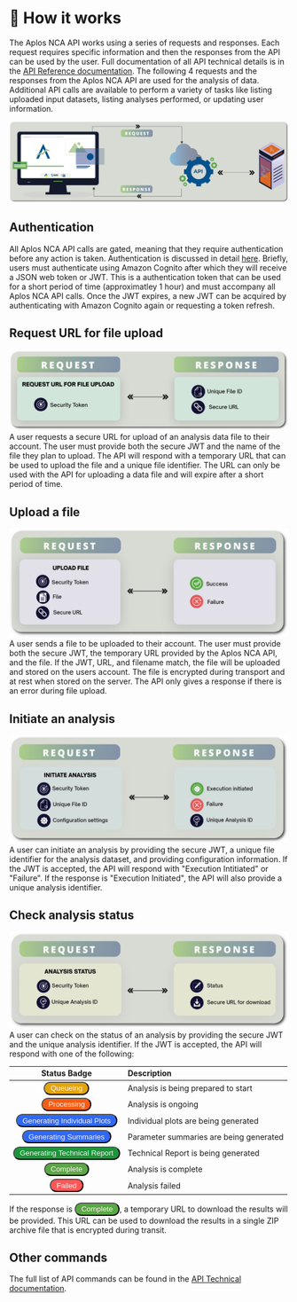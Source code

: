 # 📎 How it works
The Aplos NCA API works using a series of requests and responses. Each request requires specific information and then the responses from the API can be used by the user. Full documentation of all API technical details is in the [API Reference documentation](/docs/api/). The following 4 requests and the responses from the Aplos NCA API are used for the analysis of data. Additional API calls are available to perform a variety of tasks like listing uploaded input datasets, listing analyses performed, or updating user information. 

![How Aplos NCA API Works](./images/API-Graphic3.png "Aplos NCA API")

## Authentication
All Aplos NCA API calls are gated, meaning that they require authentication before any action is taken. Authentication is discussed in detail [here](./security). Briefly, users must authenticate using Amazon Cognito after which they will receive a JSON web token or JWT. This is a authentication token that can be used for a short period of time (approximatley 1 hour) and must accompany all Aplos NCA API calls. Once the JWT expires, a new JWT can be acquired by authenticating with Amazon Cognito again or requesting a token refresh.

## Request URL for file upload
![Request URL for File Upload](./images/request-URL3.png "Request URL for File Upload")
A user requests a secure URL for upload of an analysis data file to their account. The user must provide both the secure JWT and the name of the file they plan to upload. The API will respond with a temporary URL that can be used to upload the file and a unique file identifier. The URL can only be used with the API for uploading a data file and will expire after a short period of time.

## Upload a file
![Upload a file](./images/file-upload3.png "Upload a file")
A user sends a file to be uploaded to their account. The user must provide both the secure JWT, the temporary URL provided by the Aplos NCA API, and the file. If the JWT, URL, and filename match, the file will be uploaded and stored on the users account. The file is encrypted during transport and at rest when stored on the server. The API only gives a response if there is an error during file upload. 

## Initiate an analysis
![Initiate an Analysis](./images/initiate-analysis3.png "Initiate an Analysis")
A user can initiate an analysis by providing the secure JWT, a unique file identifier for the analysis dataset, and providing configuration information. If the JWT is accepted, the API will respond with "Execution Intitiated" or "Failure". If the response is "Execution Initiated", the API will also provide a unique analysis identifier. 

## Check analysis status
![Check Status of Analysis](./images/analysis-status3.png "Check Status of Analysis")
A user can check on the status of an analysis by providing the secure JWT and the unique analysis identifier. If the JWT is accepted, the API will respond with one of the following:

| **Status Badge** | **Description** |
| :-----------: | :--------- |
| <button style="background-color: #E2A50C; color: #fff1f2; border-radius: 12px; padding: 2.5px 10px;" name="button">Queueing</button> | Analysis is being prepared to start |
| <button style="background-color: #F55D14; color: #fff1f2; border-radius: 12px; padding: 2.5px 10px;" name="button">Processing</button> | Analysis is ongoing |
| <button style="background-color: #2F69F3; color: #fff1f2; border-radius: 12px; padding: 2.5px 10px;" name="button">Generating Individual Plots</button> | Individual plots are being generated |
| <button style="background-color: #2F69F3; color: #fff1f2; border-radius: 12px; padding: 2.5px 10px;" name="button">Generating Summaries</button> | Parameter summaries are being generated |
| <button style="background-color: #1B963A; color: #fff1f2; border-radius: 12px; padding: 2.5px 10px;" name="button">Generating Technical Report</button> | Technical Report is being generated |
| <button style="background-color: #5AA745; color: #fff1f2; border-radius: 12px; padding: 2.5px 10px;" name="button">Complete</button> | Analysis is complete |
| <button style="background-color: #ff5757; color: #fff1f2; border-radius: 12px; padding: 2.5px 10px;" name="button">Failed</button> | Analysis failed |


If the response is <button style="background-color: #5AA745; color: #fff1f2; border-radius: 12px; padding: 2.5px 10px;" name="button">Complete</button>, a temporary URL to download the results will be provided. This URL can be used to download the results in a single ZIP archive file that is encrypted during transit.

## Other commands
The full list of API commands can be found in the [API Technical documentation](/docs/api/). 